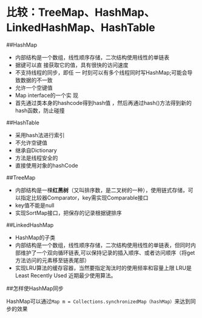# 比较：TreeMap、HashMap、LinkedHashMap、HashTable
##HashMap
* 内部结构是一个数组，线性顺序存储，二次结构使用线性的单链表
* 据键可以直 接获取它的值，具有很快的访问速度
* 不支持线程的同步，即任 一 时刻可以有多个线程同时写HashMap;可能会导致数据的不一致
* 允许一个空键值
* Map interface的一个实 现
* 首先通过类本身的hashcode得到hash值 ，然后再通过hash()方法得到新的hash函数，防止碰撞

##HashTable
* 采用hash法进行索引
* 不允许空键值
* 继承自Dictionary
* 方法是线程安全的
* 直接使用对象的hashCode

##TreeMap
* 内部结构是一棵**红黑树**（又叫排序数，是二叉树的一种），使用链式存储，可以指定比较器Comparator，key需实现Comparable接口
* key值不能是null
* 实现SortMap接口，把保存的记录根据键排序

##LinkedHashMap
* HashMap的子类
* 内部结构是一个数组，线性顺序存储，二次结构使用线性的单链表，但同时内部维护了一个双向循环链表,可以保持记录的插入顺序、或者访问顺序（将get方法访问的元素移至链表尾部）
* 实现LRU算法的缓存容器，当然要指定淘汰时的使用频率和容量上限   LRU是Least Recently Used 近期最少使用算法。


##怎样使HashMap同步

HashMap可以通过`Map m = Collections.synchronizedMap（hashMap）`来达到同步的效果
